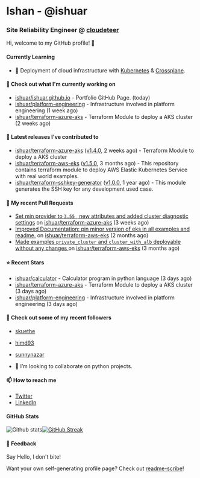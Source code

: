 # Ishan - @ishuar
### Site Reliability Engineer @ [cloudeteer](https://cloudeteer.de/)

Hi, welcome to my GitHub profile! 👋

#### Currently Learning
- 🌱 Deployment of cloud infrastructure with [Kubernetes](https://kubernetes.io/docs/concepts/overview/) & [Crossplane](https://www.crossplane.io/).

#### 👷 Check out what I'm currently working on

- [ishuar/ishuar.github.io](https://github.com/ishuar/ishuar.github.io) - Portfolio GitHub Page. (today)
- [ishuar/platform-engineering](https://github.com/ishuar/platform-engineering) - Infrastructure involved in platform engineering (1 week ago)
- [ishuar/terraform-azure-aks](https://github.com/ishuar/terraform-azure-aks) - Terraform Module to deploy a AKS cluster (2 weeks ago)

#### 🔭 Latest releases I've contributed to

- [ishuar/terraform-azure-aks](https://github.com/ishuar/terraform-azure-aks) ([v1.4.0](https://github.com/ishuar/terraform-azure-aks/releases/tag/v1.4.0), 2 weeks ago) - Terraform Module to deploy a AKS cluster
- [ishuar/terraform-aws-eks](https://github.com/ishuar/terraform-aws-eks) ([v1.5.0](https://github.com/ishuar/terraform-aws-eks/releases/tag/v1.5.0), 3 months ago) - This repository contains terraform module to deploy AWS Elastic Kubernetes Service with real world examples.
- [ishuar/terraform-sshkey-generator](https://github.com/ishuar/terraform-sshkey-generator) ([v1.0.0](https://github.com/ishuar/terraform-sshkey-generator/releases/tag/v1.0.0), 1 year ago) - This module generates the SSH key for any development used case. 

#### 🔨 My recent Pull Requests

- [Set min provider to `3.55` , new attributes and added cluster diagnostic settings](https://github.com/ishuar/terraform-azure-aks/pull/6) on [ishuar/terraform-azure-aks](https://github.com/ishuar/terraform-azure-aks) (3 weeks ago)
- [Improved Documentation: pin minor version of eks in all examples and readme.](https://github.com/ishuar/terraform-aws-eks/pull/37) on [ishuar/terraform-aws-eks](https://github.com/ishuar/terraform-aws-eks) (2 months ago)
- [Made examples `private_cluster` and `cluster_with_alb` deployable without any changes ](https://github.com/ishuar/terraform-aws-eks/pull/35) on [ishuar/terraform-aws-eks](https://github.com/ishuar/terraform-aws-eks) (3 months ago)

#### ⭐ Recent Stars

- [ishuar/calculator](https://github.com/ishuar/calculator) - Calculator program in python language (3 days ago)
- [ishuar/terraform-azure-aks](https://github.com/ishuar/terraform-azure-aks) - Terraform Module to deploy a AKS cluster (3 days ago)
- [ishuar/platform-engineering](https://github.com/ishuar/platform-engineering) - Infrastructure involved in platform engineering (3 days ago)

#### 👯 Check out some of my recent followers

- [skuethe](https://github.com/skuethe)
- [himd93](https://github.com/himd93)
- [sunnynazar](https://github.com/sunnynazar)

- 👯 I’m looking to collaborate on python projects.

#### 📫 How to reach me
- [Twitter](https://twitter.com/ishuar_)
- [LinkedIn](https://www.linkedin.com/in/ishuar/)

#### GitHub Stats

![Github stats](https://github-readme-stats.vercel.app/api?username=ishuar&show_icons=true&count_private=true&theme=radical)[![GitHub Streak](https://streak-stats.demolab.com?user=ishuar&theme=radical&hide_border=true)](https://git.io/streak-stats)

#### 💬 Feedback

Say Hello, I don't bite!


Want your own self-generating profile page? Check out [readme-scribe](https://github.com/muesli/readme-scribe)!